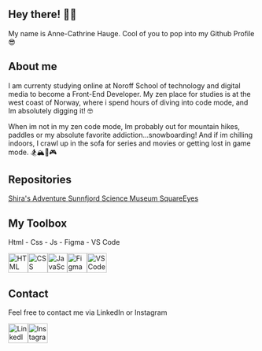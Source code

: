 ## Hey there! 👋😄
My name is Anne-Cathrine Hauge. Cool of you to pop into my Github Profile 😎


About me
---
I am currenty studying online at Noroff School of technology and digital media to become a Front-End Developer.
My zen place for studies is at the west coast of Norway, where i spend hours of diving into code mode, and Im absolutely digging it! 🤓

When im not in my zen code mode, Im probably out for mountain hikes, paddles or my absolute favorite addiction...snowboarding! And if im chilling indoors, I crawl up in the sofa for series and movies or getting lost in game mode.
🏂🏔️🌊🎮 



<!--
**annechh/annechh** is a ✨ _special_ ✨ repository because its `README.md` (this file) appears on your GitHub profile.

Here are some ideas to get you started:

- 🔭 I’m currently working on ...
- 🌱 I’m currently learning ...
- 👯 I’m looking to collaborate on ...
- 🤔 I’m looking for help with ...
- 💬 Ask me about ...
- 📫 How to reach me: ...
- 😄 Pronouns: ...
- ⚡ Fun fact: ...
-->

Repositories
---
<a href="https://github.com/annechh/FED1-Project-Exam-1">
    Shira's Adventure
</a>

<a href="https://github.com/annechh/Semester-Project-1">
    Sunnfjord Science Museum
</a>

<a href="https://github.com/annechh/SquareEyes">
    SquareEyes
</a>

My Toolbox
---
Html - Css - Js - Figma - VS Code

<div style="display: flex;">
    <img src="https://upload.wikimedia.org/wikipedia/commons/6/61/HTML5_logo_and_wordmark.svg" alt="HTML" width="40" height="40"/>
    <img src="https://upload.wikimedia.org/wikipedia/commons/d/d5/CSS3_logo_and_wordmark.svg" alt="CSS" width="40" height="40"/>
    <img src="https://upload.wikimedia.org/wikipedia/commons/6/6a/JavaScript-logo.png" alt="JavaScript" width="40" height="40"/>
    <img src="https://upload.wikimedia.org/wikipedia/commons/3/33/Figma-logo.svg" alt="Figma" width="40" height="40"/>
    <img src="https://upload.wikimedia.org/wikipedia/commons/9/9a/Visual_Studio_Code_1.35_icon.svg" alt="VS Code" width="40" height="40"/>
</div>

Contact
---
Feel free to contact me via LinkedIn or Instagram 
<div style="display: flex;">
<a href="https://www.linkedin.com/in/anne-cathrine-hauge-b893bbb3/">
    <img src="https://upload.wikimedia.org/wikipedia/commons/c/ca/LinkedIn_logo_initials.png" alt="LinkedIn" width="40" height="40"/>
</a>

<a href="https://www.instagram.com/skofant/">
    <img src="https://upload.wikimedia.org/wikipedia/commons/a/a5/Instagram_icon.png" alt="Instagram" width="40" height="40"/>
</a>
</div>
